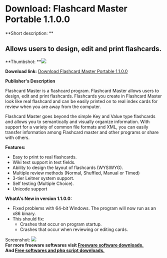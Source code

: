 # Download: Flashcard Master Portable 1.1.0.0

**Short description: **

## Allows users to design, edit and print flashcards.

  
**Thumbshot: **![](http://www.freewarefiles.com/screenshot/flshcrd_mstr_md.jpg)   
  
**Download link:** [Download Flashcard Master Portable 1.1.0.0](http://freesoftwares.boysofts.com/Flashcard-Master-Portable_program_62130.html)  
  

**Publisher's Description**  
  

Flashcard Master is a flashcard program. Flashcard Master allows users to
design, edit and print flashcards. Flashcards you create in Flashcard Master
look like real flashcard and can be easily printed on to real index cards for
review when you are away from the computer.

Flashcard Master goes beyond the simple Key and Value type flashcards and
allows you to semantically and visually organize information. With support for
a variety of common file formats and XML, you can easily transfer information
among Flashcard master and other programs or share with others.

**Features:**

  * Easy to print to real flashcards. 
  * Wiki text support in text fields. 
  * Ability to design the layout of flashcards (WYSIWYG). 
  * Multiple review methods (Normal, Shuffled, Manual or Timed) 
  * 3-tier Leitner system support. 
  * Self testing (Multiple Choice). 
  * Unicode support 

**WhatA's New in version 1.1.0.0:**

  * Fixed problems with 64-bit Windows. The program will now run as an x86 binary. 
  * This should fix: 
    * Crashes that occur on program startup. 
    * Crashes that occur when reviewing or editing cards. 

  
  
Screenshot: ![](http://www.freewarefiles.com/screenshot/flshcrd_mstr.jpg)  
**For more freeware softwares visit [Freeware software downloads.](http://freesoftwares.boysofts.com/)**   
**And [Free softwares and php script downloads.](http://www.boysofts.com/)**

